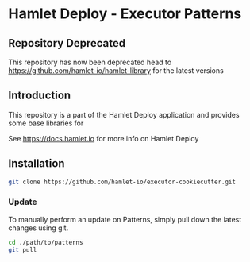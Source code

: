 # Hamlet Deploy - Executor Patterns

## Repository Deprecated

This repository has now been deprecated head to https://github.com/hamlet-io/hamlet-library for the latest versions

## Introduction

This repository is a part of the Hamlet Deploy application and provides some base libraries for

See https://docs.hamlet.io for more info on Hamlet Deploy

## Installation

```bash
git clone https://github.com/hamlet-io/executor-cookiecutter.git
```

### Update

To manually perform an update on Patterns, simply pull down the latest changes using git.

```bash
cd ./path/to/patterns
git pull
```
